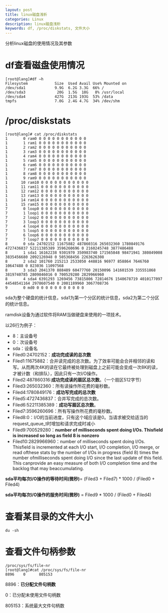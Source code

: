 ```yaml
---
layout: post
title: linux磁盘浅析
categories: Linux
description: linux磁盘浅析
keywords: df, /proc/diskstats, 文件大小
---
```


分析linux磁盘的使用情况及其参数

# df查看磁盘使用情况 
```shell
[root@lang]#df –h
Filesystem            Size  Used Avail Use% Mounted on
/dev/sda1             9.9G  6.2G 3.3G  66% /
/dev/sda3              20G  1.5G  18G   8% /usr/local
/dev/sda4             427G  213G 193G  53% /data
tmpfs                 7.0G  2.4G 4.7G  34% /dev/shm
```



# /proc/diskstats  
```shell
[root@lang]# cat /proc/diskstats
1       0 ram0 0 0 0 0 0 0 0 0 0 0 0
1       1 ram1 0 0 0 0 0 0 0 0 0 0 0
1       2 ram2 0 0 0 0 0 0 0 0 0 0 0
1       3 ram3 0 0 0 0 0 0 0 0 0 0 0
1       4 ram4 0 0 0 0 0 0 0 0 0 0 0
1       5 ram5 0 0 0 0 0 0 0 0 0 0 0
1       6 ram6 0 0 0 0 0 0 0 0 0 0 0
1       7 ram7 0 0 0 0 0 0 0 0 0 0 0
1       8 ram8 0 0 0 0 0 0 0 0 0 0 0
1       9 ram9 0 0 0 0 0 0 0 0 0 0 0
1      10 ram10 0 0 0 0 0 0 0 0 0 0 0
1      11 ram11 0 0 0 0 0 0 0 0 0 0 0
1      12 ram12 0 0 0 0 0 0 0 0 0 0 0
1      13 ram13 0 0 0 0 0 0 0 0 0 0 0
1      14 ram14 0 0 0 0 0 0 0 0 0 0 0
1      15 ram15 0 0 0 0 0 0 0 0 0 0 0
7       0 loop0 0 0 0 0 0 0 0 0 0 0 0
7       1 loop1 0 0 0 0 0 0 0 0 0 0 0
7       2 loop2 0 0 0 0 0 0 0 0 0 0 0
7       3 loop3 0 0 0 0 0 0 0 0 0 0 0
7       4 loop4 0 0 0 0 0 0 0 0 0 0 0
7       5 loop5 0 0 0 0 0 0 0 0 0 0 0
7       6 loop6 0 0 0 0 0 0 0 0 0 0 0
7       7 loop7 0 0 0 0 0 0 0 0 0 0 0
8       0 sda 24702152 11675882 487860316 265032360 1780849176 4727436837 52211385389 3596260696 0 2160245748 3877486488
8       1 sda1 16162238 9301970 350983740 171565848 98471941 380849008 3835456680 2092126948 0 505368456 2263626308
8       2 sda2 101760 215213 2533050 448816 96977 858864 7646760 10647488 0 823036 11097568
8       3 sda3 2041370 888489 60477760 20150096 141601539 335551868 3819740785 2809846016 0 700529280 2829966960
8       4 sda4 6391293 1269456 73815806 72814676 1540678719 4010177097 44548541164 2978607540 0 2001189960 3067708736
9       0 md0 0 0 0 0 0 0 0 0 0 0 0
```
sda为整个硬盘的统计信息，sda1为第一个分区的统计信息，sda2为第二个分区的统计信息。

ramdisk设备为通过软件将RAM当做硬盘来使用的一项技术。

以26行为例子：
- 8：主设备号
- 0：次设备号
- sda：设备名
- Filed0:24702152：**成功完成读的总次数**
- Filed1:11675882：合并读完成的总次数。为了效率可能会合并相邻的读和写。从而两次4K的读在它最终被处理到磁盘上之前可能会变成一次8K的读，才被计数（和排队），因此只有一次I/O操作。
- Filed2:487860316:**成功完成读的扇区总次数**。（一个扇区512字节）
- Filed3:265032360：所有读操作所花费的毫秒数。
- Filed4:1780849176：**成功写完成的总次数**
- Filed5:4727436837：合并写完成的总次数。
- Filed6:52211385389：**成功写扇区总次数**。
- Filed7:3596260696：所有写操作所花费的毫秒数。
- Filed8:0：I/O的当前进度，只有这个域应该是0。当请求被交给适当的request_queue_t时增加和请求完成时减小
- Filed9:700529280：**number of milliseconds spent doing I/Os. Thisfield is increased so long as field 8 is nonzero**
- Filed10:2829966960：number of milliseconds spent doing I/Os. Thisfield is incremented at each I/O start, I/O completion, I/O merge, or read ofthese stats by the number of I/Os in progress (field 8) times the number ofmilliseconds spent doing I/O since the last update of this field. This canprovide an easy measure of both I/O completion time and the backlog that may beaccumulating.

**sda平均每次I/O操作的等待时间(微秒)**= (Filed3 + Filed7) * 1000 / (Filed0 + Filed4)

**sda平均每次I/O操作的服务时间(微秒)** = Filed9 * 1000 / (Filed0 + Filed4)



# 查看某目录的文件大小
```shell
du -sh
```



# 查看文件句柄参数
```shell
/proc/sys/fs/file-nr
[root@lang]#cat /proc/sys/fs/file-nr
8896    0      805153
```
8896：**已分配文件句柄数**

0：已分配未使用文件句柄数

805153：系统最大文件句柄数





